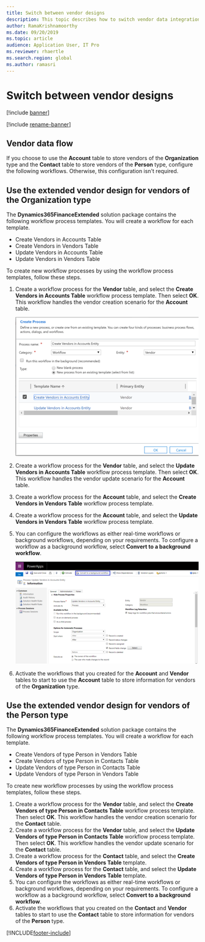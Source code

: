 ```yaml
---
title: Switch between vendor designs
description: This topic describes how to switch vendor data integration between Finance and Operations apps and Dataverse.
author: RamaKrishnamoorthy 
ms.date: 09/20/2019
ms.topic: article
audience: Application User, IT Pro
ms.reviewer: rhaertle
ms.search.region: global
ms.author: ramasri
---
```


# Switch between vendor designs

[!include [banner](../../includes/banner.md)]

[!include [rename-banner](~/includes/cc-data-platform-banner.md)]



## Vendor data flow 

If you choose to use the **Account** table to store vendors of the **Organization** type and the **Contact** table to store vendors of the **Person** type, configure the following workflows. Otherwise, this configuration isn't required.

## Use the extended vendor design for vendors of the Organization type

The **Dynamics365FinanceExtended** solution package contains the following workflow process templates. You will create a workflow for each template.

+ Create Vendors in Accounts Table
+ Create Vendors in Vendors Table
+ Update Vendors in Accounts Table
+ Update Vendors in Vendors Table

To create new workflow processes by using the workflow process templates, follow these steps.

1. Create a workflow process for the **Vendor** table, and select the **Create Vendors in Accounts Table** workflow process template. Then select **OK**. This workflow handles the vendor creation scenario for the **Account** table.

    ![Create Vendors in Accounts Table workflow process.](media/create_process.png)

2. Create a workflow process for the **Vendor** table, and select the **Update Vendors in Accounts Table** workflow process template. Then select **OK**. This workflow handles the vendor update scenario for the **Account** table.
3. Create a workflow process for the **Account** table, and select the **Create Vendors in Vendors Table** workflow process template.
4. Create a workflow process for the **Account** table, and select the **Update Vendors in Vendors Table** workflow process template.
5. You can configure the workflows as either real-time workflows or background workflows, depending on your requirements. To configure a workflow as a background workflow, select **Convert to a background workflow**.

    ![Convert to a background workflow button.](media/background_workflow.png)

6. Activate the workflows that you created for the **Account** and **Vendor** tables to start to use the **Account** table to store information for vendors of the **Organization** type.

## Use the extended vendor design for vendors of the Person type

The **Dynamics365FinanceExtended** solution package contains the following workflow process templates. You will create a workflow for each template.

+ Create Vendors of type Person in Vendors Table
+ Create Vendors of type Person in Contacts Table
+ Update Vendors of type Person in Contacts Table
+ Update Vendors of type Person in Vendors Table

To create new workflow processes by using the workflow process templates, follow these steps.

1. Create a workflow process for the **Vendor** table, and select the **Create Vendors of type Person in Contacts Table** workflow process template. Then select **OK**. This workflow handles the vendor creation scenario for the **Contact** table.
2. Create a workflow process for the **Vendor** table, and select the **Update Vendors of type Person in Contacts Table** workflow process template. Then select **OK**. This workflow handles the vendor update scenario for the **Contact** table.
3. Create a workflow process for the **Contact** table, and select the **Create Vendors of type Person in Vendors Table** template.
4. Create a workflow process for the **Contact** table, and select the **Update Vendors of type Person in Vendors Table** template.
5. You can configure the workflows as either real-time workflows or background workflows, depending on your requirements. To configure a workflow as a background workflow, select **Convert to a background workflow**.
6. Activate the workflows that you created on the **Contact** and **Vendor** tables to start to use the **Contact** table to store information for vendors of the **Person** type.


[!INCLUDE[footer-include](../../../../includes/footer-banner.md)]